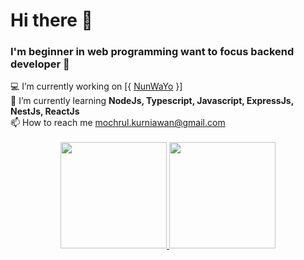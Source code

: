 <h1>Hi there 👋</h1>
<h3>I'm beginner in web programming want to focus backend developer 🤲</h3>
  💻 I’m currently working on [{ <a href="https://nunwayo.com/home/">NunWaYo</a> }]<br/>
  🔎 I’m currently learning <strong>NodeJs, Typescript, Javascript, ExpressJs, NestJs, ReactJs</strong><br/>
  📫 How to reach me <a href="mailto:mochrul.kurniawan@gmail.com">mochrul.kurniawan@gmail.com</a><br/>
<br/>
<div align="center">
  <a href="https://github.com/mochammadsk/">
    <img height="170" src="https://github-readme-stats-eight-theta.vercel.app/api?username=mochammadsk&show_icons=true&theme=algolia&include_all_commits=true&count_private=true"/>
    <img height="170" src="https://github-readme-stats-eight-theta.vercel.app/api/top-langs/?username=mochammadsk&layout=compact&langs_count=8&theme=algolia"/>
  </a>
</div>
